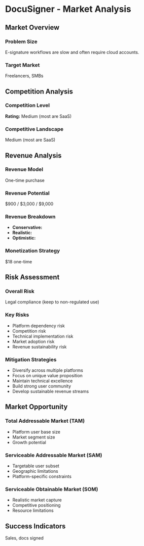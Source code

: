 # DocuSigner - Market Analysis

## Market Overview

### Problem Size
E-signature workflows are slow and often require cloud accounts.

### Target Market
Freelancers, SMBs

## Competition Analysis

### Competition Level
**Rating:** Medium (most are SaaS)

### Competitive Landscape
Medium (most are SaaS)

## Revenue Analysis

### Revenue Model
One-time purchase

### Revenue Potential
$900 / $3,000 / $9,000

### Revenue Breakdown
- **Conservative:** 
- **Realistic:** 
- **Optimistic:** 

### Monetization Strategy
$18 one-time

## Risk Assessment

### Overall Risk
Legal compliance (keep to non-regulated use)

### Key Risks
- Platform dependency risk
- Competition risk
- Technical implementation risk
- Market adoption risk
- Revenue sustainability risk

### Mitigation Strategies
- Diversify across multiple platforms
- Focus on unique value proposition
- Maintain technical excellence
- Build strong user community
- Develop sustainable revenue streams

## Market Opportunity

### Total Addressable Market (TAM)
- Platform user base size
- Market segment size
- Growth potential

### Serviceable Addressable Market (SAM)
- Targetable user subset
- Geographic limitations
- Platform-specific constraints

### Serviceable Obtainable Market (SOM)
- Realistic market capture
- Competitive positioning
- Resource limitations

## Success Indicators
Sales, docs signed
